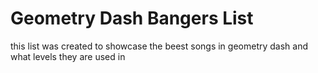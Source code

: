 # Geometry Dash Bangers List
  this list was created to showcase the beest songs in geometry dash and what levels they are used in
